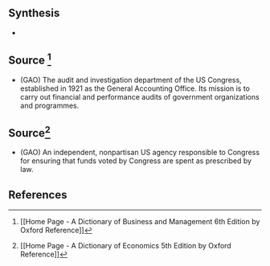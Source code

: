## Synthesis
- 
## Source [^1]
- (GAO) The audit and investigation department of the US Congress, established in 1921 as the General Accounting Office. Its mission is to carry out financial and performance audits of government organizations and programmes.
## Source[^2]
- (GAO) An independent, nonpartisan US agency responsible to Congress for ensuring that funds voted by Congress are spent as prescribed by law.
## References

[^1]: [[Home Page - A Dictionary of Business and Management 6th Edition by Oxford Reference]]
[^2]: [[Home Page - A Dictionary of Economics 5th Edition by Oxford Reference]]